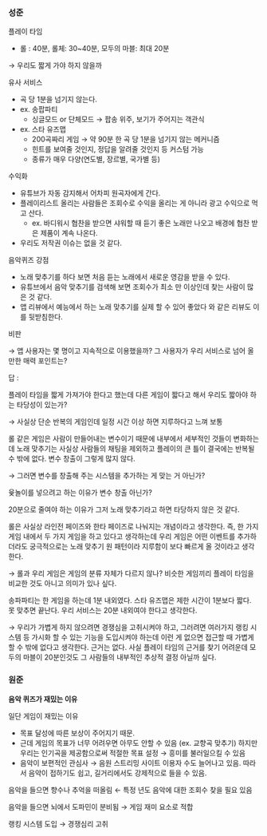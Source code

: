 ### 성준

플레이 타임

- 롤 : 40분, 롤체: 30~40분, 모두의 마블: 최대 20분

→ 우리도 짧게 가야 하지 않을까

유사 서비스

- 곡 당 1분을 넘기지 않는다.
- ex. 송팝파티
  - 싱글모드 or 단체모드 → 팝송 위주, 보기가 주어지는 객관식
- ex. 스타 유즈맵
  - 200곡짜리 게임 → 약 90분 한 곡 당 1분을 넘기지 않는 메커니즘
  - 힌트를 보여줄 것인지, 정답을 알려줄 것인지 등 커스텀 가능
  - 종류가 매우 다양(연도별, 장르별, 국가별 등)

수익화

- 유튜브가 자동 감지해서 어차피 원곡자에게 간다.
- 플레이리스트 올리는 사람들은 조회수로 수익을 올리는 게 아니라 광고 수익으로 먹고 산다.
  - ex. 바디워시 협찬을 받으면 샤워할 때 듣기 좋은 노래만 나오고 배경에 협찬 받은 제품이 계속 나온다.
- 우리도 저작권 이슈는 없을 것 같다.

음악퀴즈 강점

- 노래 맞추기를 하다 보면 처음 듣는 노래에서 새로운 영감을 받을 수 있다.
- 유튜브에서 음악 맞추기를 검색해 보면 조회수가 최소 만 이상인데 찾는 사람이 많은 것 같다.
- 앱 리뷰에서 예능에서 하는 노래 맞추기를 실제 할 수 있어 좋았다 와 같은 리뷰도 이를 뒷받침한다.

비판

→ 앱 사용자는 몇 명이고 지속적으로 이용했을까? 그 사용자가 우리 서비스로 넘어 올만한 매력 포인트는?

답 :

플레이 타임을 짧게 가져가야 한다고 했는데 다른 게임이 짧다고 해서 우리도 짧아야 하는 타당성이 있는가?

→ 사실상 단순 반복의 게임인데 일정 시간 이상 하면 지루하다고 느껴 보통

롤 같은 게임은 사람이 만들어내는 변수이기 때문에 내부에서 세부적인 것들이 변화하는데 노래 맞추기는 사실상 사람들의 채팅을 제외하고 플레이의 큰 틀이 결국에는 반복될 수 밖에 없다. 변수 창출이 그렇게 많지 않다.

→ 그러면 변수를 창출해 주는 시스템을 추가하는 게 맞는 거 아닌가?

윷놀이를 넣으려고 하는 이유가 변수 창출 아닌가?

20분으로 줄여야 하는 이유가 그저 노래 맞추기라고 하면 타당하지 않은 것 같다.

롤은 사실상 라인전 페이즈와 한타 페이즈로 나눠지는 개념이라고 생각한다. 즉, 한 가지 게임 내에서 두 가지 게임을 하고 있다고 생각하는데 우리 게임은 어떤 이벤트를 추가하더라도 궁극적으로는 노래 맞추기 원 패턴이라 지루함이 보다 빠르게 올 것이라고 생각한다.

→ 롤과 우리 게임은 게임의 분류 자체가 다르지 않나? 비슷한 게임끼리 플레이 타임을 비교한 것도 아니고 의미가 있나 싶다.

송파파티는 한 게임을 하는데 1분 내외였다. 스타 유즈맵은 제한 시간이 1분보다 짧다. 못 맞추면 끝난다. 우리 서비스는 20분 내외여야 한다고 생각한다.

→ 우리가 가볍게 하지 않으려면 경쟁심을 고취시켜야 하고, 그러려면 여러가지 랭킹 시스템 등 가시화 할 수 있는 기능을 도입시켜야 하는데 이런 게 없으면 접근할 때 가볍게 할 수 밖에 없다고 생각한다. 근거는 없다. 사실 플레이 타임의 근거를 찾기 어려운데 모두의 마블이 20분인것도 그 사람들의 내부적인 추상적 결정 아닐까 싶다.


### 원준

**음악 퀴즈가 재밌는 이유**

일단 게임이 재밌는 이유

- 목표 달성에 따른 보상이 주어지기 때문.
- 근데 게임의 목표가 너무 어려우면 아무도 안할 수 있음 (ex. 교향곡 맞추기)
하지만 우리는 인기곡을 제공함으로써 적절한 목표 설정 → 흥미를 불러일으킬 수 있음
- 음악이 보편적인 관심사 → 음원 스트리밍 사이트 이용자 수도 늘어나고 있음.
따라서 음악이 접하기도 쉽고, 길거리에서도 강제적으로 들을 수 있음.

음악을 들으면 향수나 추억을 떠올림 ← 특정 년도 음악에 대한 조회수 찾을 필요 있음

음악을 들으면 뇌에서 도파민이 분비됨 → 게임 재미 요소로 적합

랭킹 시스템 도입 → 경쟁심리 고취
